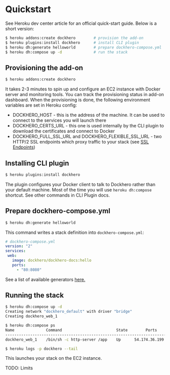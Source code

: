 # Quickstart

See Heroku dev center article for an official quick-start guide. Below is a short version:

```bash
$ heroku addons:create dockhero        # provision the add-on
$ heroku plugins:install dockhero      # install CLI plugin
$ heroku dh:generate helloworld        # prepare dockhero-compose.yml
$ heroku dh:compose up -d              # run the stack  
```

## Provisioning the add-on

```bash
$ heroku addons:create dockhero
```

It takes 2-3 minutes to spin up and configure an EC2 instance with Docker server and monitoring tools. You can track the provisioning status in add-on dashboard. When the provisioning is done, the following environment variables are set in Heroku config:

* DOCKHERO\_HOST - this is the address of the machine. It can be used to connect to the services you will launch there
* DOCKHERO\_CERTS\_URL - this one is used internally by the CLI plugin to download the certificates and connect to Docker
* DOCKHERO_FULL_SSL_URL and DOCKHERO_FLEXIBLE_SSL_URL - two HTTP/2 SSL endpoints which proxy traffic to your stack (see [SSL Endpoints](/ssl-termination.md))


## Installing CLI plugin

```bash
$ heroku plugins:install dockhero
```

The plugin configures your Docker client to talk to Dockhero rather than your default machine. Most of the time you will use `heroku dh:compose` shortcut. See other commands in CLI Plugin docs.

## Prepare dockhero-compose.yml

```bash
$ heroku dh:generate helloworld 
```

This command writes a stack definition into `dockhero-compose.yml`:

```yaml
# dockhero-compose.yml
version: "2"
services:
 web:
   image: dockhero/dockhero-docs:hello
   ports:
     - "80:8080"
```

See a list of available generators [here.](https://github.com/dockhero/generators)

## Running the stack

```bash
$ heroku dh:compose up -d
Creating network "dockhero_default" with driver "bridge"
Creating dockhero_web_1

$ heroku dh:compose ps
Name              Command                        State        Ports
-----------------------------------------------------------------------------------
dockhero_web_1    /bin/sh -c http-server /app    Up      54.174.36.199:80->8080/tcp

$ heroku logs -p dockhero --tail
```

This launches your stack on the EC2 instance.

TODO: Limits


